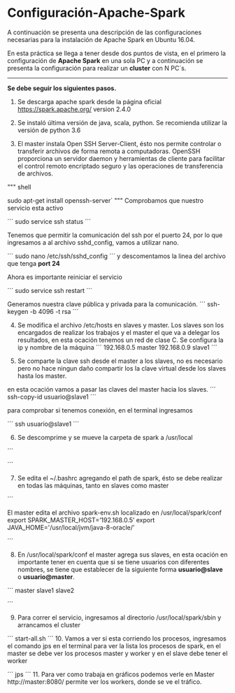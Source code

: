 ﻿# Configuración-Apache-Spark
 
 A continuación se presenta una descripción de las configuraciones necesarias para la instalación de Apache Spark en Ubuntu 16.04.
 
 En esta práctica se llega a tener desde dos puntos de vista, en el primero la configuración de **Apache Spark** en una sola PC y a continuación se presenta la configuración para realizar un **cluster** con N PC´s.
 
 ***
 
 **Se debe seguir los siguientes pasos.**

1. Se descarga apache spark desde la página oficial <https://spark.apache.org/> version 2.4.0

2. Se instaló última versión de java, scala, python. Se recomienda utilizar la versión de python 3.6 

3. El master instala Open SSH Server-Client, ésto nos permite controlar o transferir archivos de forma remota a computadoras. OpenSSH proporciona un servidor daemon y herramientas de cliente para facilitar el control remoto encriptado seguro y las operaciones de transferencia de archivos.

""" shell

 sudo apt-get install openssh-server´ 
"""
Comprobamos que nuestro servicio esta activo

´´´
 sudo service ssh status
´´´

Tenemos que permitir la comunicación del ssh por el puerto 24, por lo que ingresamos a al archivo sshd_config, vamos a utilizar nano.

´´´
 sudo nano /etc/ssh/sshd_config
´´´
y descomentamos la linea del archivo que tenga **port 24**

Ahora es importante reiniciar el servicio

´´´
 sudo service ssh restart
´´´

Generamos nuestra clave pública y privada para la comunicación.
´´´
 ssh-keygen -b 4096 -t rsa
´´´


4. Se modifica el archivo /etc/hosts en slaves y master. Los slaves son los encargados de realizar los trabajos y el master el que va a delegar los resultados, en esta ocación tenemos un red de clase C. Se configura la ip y nombre de la máquina
´´´
192.168.0.5 master
192.168.0.9 slave1
´´´

5. Se comparte la clave ssh desde el master a los slaves, no es necesario pero no hace ningun daño compartir los la clave virtual desde los slaves hasta los master.

en esta ocación vamos a pasar las claves del master hacia los slaves.
´´´
ssh-copy-id usuario@slave1
´´´

para comprobar si tenemos conexión, en el terminal ingresamos 


´´´
ssh usuario@slave1
´´´

6. Se descomprime y se mueve la carpeta de spark a /usr/local

´´´


´´´

7. Se edita el ~/.bashrc agregando el path de spark, ésto se debe realizar en todas las máquinas, tanto en slaves como master

´´´

El master edita el archivo spark-env.sh localizado en /usr/local/spark/conf
export SPARK_MASTER_HOST=’192.168.0.5’
export JAVA_HOME='/usr/local/jvm/java-8-oracle/’

´´´

8. En /usr/local/spark/conf el master agrega sus slaves, en esta ocación en importante tener en cuenta que si se tiene usuarios con diferentes nombres, se tiene que establecer de la siguiente forma **usuario@slave** o **usuario@master**.

´´´
master
slave1
slave2

´´´

9. Para correr el servicio, ingresamos al directorio /usr/local/spark/sbin y arrancamos el cluster 

´´´
start-all.sh
´´´
10. Vamos a ver si esta corriendo los procesos, ingresamos el comando jps en el terminal para ver la lista los procesos de spark, en el master se debe ver los procesos master y worker y en el slave debe tener el worker

´´´
jps
´´´
11. Para ver como trabaja en gráficos podemos verle en Master http://master:8080/ permite ver los workers, donde se ve el tráfico.

